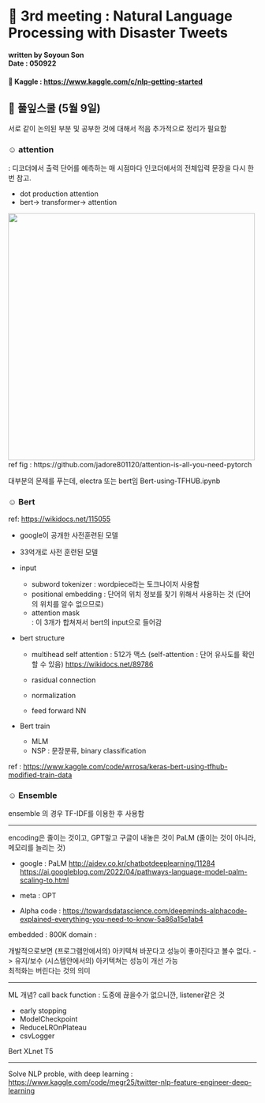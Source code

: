 # 🌋 3rd meeting : Natural Language Processing with Disaster Tweets 

**written by Soyoun Son**         
**Date : 050922**

#### 🦆 Kaggle : https://www.kaggle.com/c/nlp-getting-started

## 🌱 풀잎스쿨 (5월 9일) 

서로 같이 논의된 부분 및 공부한 것에 대해서 적음
추가적으로 정리가 필요함 


### ☺︎ attention 
: 디코더에서 출력 단어를 예측하는 매 시점마다 인코더에서의 전체입력 문장을 다시 한번 참고.
- dot production attention 
- bert-> transformer-> attention 

<img src="/images/attention.png" width="500">
ref fig : https://github.com/jadore801120/attention-is-all-you-need-pytorch


대부분의 문제를 푸는데, electra 또는 bert임 
Bert-using-TFHUB.ipynb

### ☺︎ Bert
ref: https://wikidocs.net/115055

- google이 공개한 사전훈련된 모델 
- 33억개로 사전 훈련된 모델 
- input 
   + subword tokenizer : wordpiece라는 토크나이저 사용함 
   + positional embedding : 단어의 위치 정보를 찾기 위해서 사용하는 것 (단어의 위치를 알수 없으므로) 
   + attention mask  
  : 이 3개가 합쳐져서 bert의 input으로 들어감 
- bert structure 
   + multihead self attention : 512가 맥스
     (self-attention : 단어 유사도를 확인할 수 있음)
     https://wikidocs.net/89786
         
   + rasidual connection  
   + normalization 
   + feed forward NN 

- Bert train 
  + MLM
  + NSP : 문장분류, binary classification 

ref : https://www.kaggle.com/code/wrrosa/keras-bert-using-tfhub-modified-train-data


### ☺︎ Ensemble 
ensemble 의 경우 TF-IDF를 이용한 후 사용함 




---------------
encoding은 줄이는 것이고, GPT말고 구글이 내놓은 것이 PaLM (줄이는 것이 아니라, 메모리를 늘리는 것)
+ google : PaLM
http://aidev.co.kr/chatbotdeeplearning/11284
https://ai.googleblog.com/2022/04/pathways-language-model-palm-scaling-to.html

+ meta : OPT 

+ Alpha code : https://towardsdatascience.com/deepminds-alphacode-explained-everything-you-need-to-know-5a86a15e1ab4


embedded : 800K
domain : 


개발적으로보면 (프로그램안에서의) 아키텍쳐 바꾼다고 성능이 좋아진다고 볼수 없다. -> 유지/보수
(시스템안에서의) 아키텍쳐는 성능이 개선 가능  
최적화는 버린다는 것의 의미


-----------------
ML 개념? 
call back function : 도중에 끊을수가 없으니깐, listener같은 것  
+ early stopping
+ ModelCheckpoint
+ ReduceLROnPlateau
+ csvLogger


Bert 
XLnet
T5

------------------
Solve NLP proble, with deep learning : https://www.kaggle.com/code/megr25/twitter-nlp-feature-engineer-deep-learning


